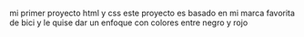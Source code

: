 mi primer proyecto html y css
este proyecto es basado en mi marca favorita de bici y le quise dar un enfoque con colores entre negro y rojo